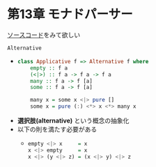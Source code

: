 # 第13章 モナドパーサー

[ソースコード](https://github.com/den-taku/Haskell/tree/main/Chapter13/monadParser)をみて欲しい

`Alternative`
 - ```haskell
   class Applicative f => Alternative f where
       empty :: f a
       (<|>) :: f a -> f a -> f a
       many :: f a -> f [a]
       some :: f a -> f [a]

       many x = some x <|> pure []
       some x = pure (:) <*> x <*> many x
   ```
 - **選択肢(alternative)** という概念の抽象化
 - 以下の則を満たす必要がある
    - ```haskell
      empty <|> x     = x
      x <|> empty     = x
      x <|> (y <|> z) = (x <|> y) <|> z
      ```